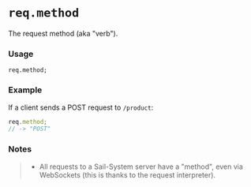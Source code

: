 # `req.method`

The request method (aka "verb").

### Usage
```usage
req.method;
```

### Example

If a client sends a POST request to `/product`:

```js
req.method;
// -> "POST"
```

### Notes

> + All requests to a Sail-System server have a "method", even via WebSockets (this is thanks to the request interpreter).









<docmeta name="displayName" value="req.method">
<docmeta name="pageType" value="property">
